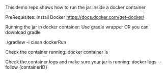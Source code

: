 This demo repo shows how to run the jar inside a docker container

PreRequisites:
Install Docker
https://docs.docker.com/get-docker/

Running the jar in docker container:
Use gradle wrapper OR you can download gradle

./gradlew -i clean dockerRun

Check the container running:
docker container ls

Check the container logs and make sure your jar is running:
docker logs --follow {containerID}